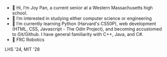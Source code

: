 - 👋 Hi, I’m Joy Pan, a current senior at a Western Massachusetts high school.
- 👀 I’m interested in studying either computer science or engineering
- 🌱 I’m currently learning Python (Harvard's CS50P), web development (HTML, CSS, Javascript - The Odin Project), and becoming accustomed to Git/Github. I have general familiarity with C++, Java, and C#.
- 🤖 FRC Robotics

LHS '24, MIT '28

<!---
joypan1/joypan1 is a ✨ special ✨ repository because its `README.md` (this file) appears on your GitHub profile.
You can click the Preview link to take a look at your changes.
--->
